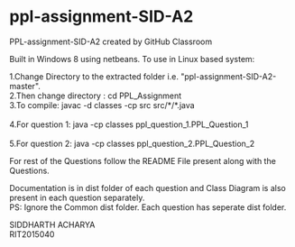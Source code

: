 # ppl-assignment-SID-A2
PPL-assignment-SID-A2 created by GitHub Classroom


Built in Windows 8 using netbeans. To use in Linux based system:

1.Change Directory to the extracted folder i.e. "ppl-assignment-SID-A2-master".<br>
2.Then change directory : cd PPL_Assignment<br>
3.To compile: javac -d classes -cp src src/\*/\*.java<br>  
4.For question 1: java -cp classes ppl_question_1.PPL_Question_1<br>  
5.For question 2: java -cp classes ppl_question_2.PPL_Question_2<br>


For rest of the Questions follow the README File present along with the Questions.

Documentation is in dist folder of each question and Class Diagram is also present in each question separately.  
PS: Ignore the Common dist folder. Each question has seperate dist folder.

SIDDHARTH ACHARYA  
RIT2015040  
